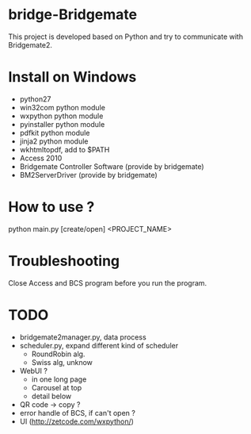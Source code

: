 bridge-Bridgemate
=================
This project is developed based on Python and try to communicate with Bridgemate2.




Install on Windows
===================
- python27
- win32com python module
- wxpython python module
- pyinstaller python module
- pdfkit python module
- jinja2 python module
- wkhtmltopdf, add to $PATH
- Access 2010
- Bridgemate Controller Software (provide by bridgemate)
- BM2ServerDriver (provide by bridgemate)



How to use ?
============
python main.py [create/open] <PROJECT_NAME>


Troubleshooting
===============
Close Access and BCS program before you run the program.


TODO
====
- bridgemate2manager.py, data process 
- scheduler.py, expand different kind of scheduler
  - RoundRobin alg.
  - Swiss alg, unknow
- WebUI ?
  - in one long page
  - Carousel at top
  - detail below
- QR code -> copy ?
- error handle of BCS, if can't open ?
- UI (http://zetcode.com/wxpython/)